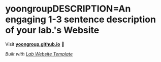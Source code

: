 
# yoongroupDESCRIPTION=An engaging 1-3 sentence description of your lab.'s Website

Visit **[yoongroup.github.io](https://yoongroup.github.io)** 🚀

_Built with [Lab Website Template](https://greene-lab.gitbook.io/lab-website-template-docs)_
